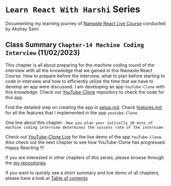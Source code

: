 # `Learn React With Harshi` Series 
   Documenting my learning journey of [Namaste React Live Course](https://learn.namastedev.com/) conducted by Akshay Saini
## Class Summary `Chapter-14 Machine Coding Interview` (11/02/2023)
  
  This chapter is all about preparing for the machine coding round of the interview with all the knowledge that we gained in this Namaste React Course. How to prepare before the interview, what to plan before starting to code in interview and how to efficiently utilize the time that we have to develop an app were discussed. I am developing an app `YouTube-Clone` with this knowledge. Check out [YouTube-Clone](https://github.com/Learn-React-With-Harshi/youtube-clone) repository to check the code for this app.

  Find the detailed step on creating the app in [setup.md](https://github.com/Learn-React-With-Harshi/chapter-14-machine-coding-interview/blob/main/setup.md.md). Check [features.md](https://github.com/chapter-14-machine-coding-interview/blob/main/setup.md.md) for all the features that I implemented in the app `youtube-Clone`.

One line about this chapter : `How you plan your initially 10 mins of machine coding interview determines the success rate of the interview  `

Check out [YouTube-Clone Live](https://learn-react-with-harshi-youtube-clone.netlify.app/) for the live demo of the app `YouTube-Clone`. Also check out the next chapter to see how YouTube-Clone has progressed. Happy Reacting !!!

If you are interested in other chapters of this series, please browse through the [my repositories](https://github.com/orgs/Learn-React-With-Harshi/repositories)

If you want to quickly see a short summary and live demo of all chapters, please have a look at [Table of contents](https://github.com/Learn-React-With-Harshi/table-of-contents)